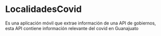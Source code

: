 # LocalidadesCovid
Es una aplicación móvil que extrae información de una API de gobiernos, esta API contiene información relevante del covid en Guanajuato
